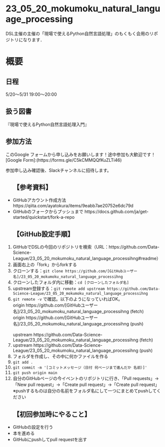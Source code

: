 # 23_05_20_mokumoku_natural_language_processing
DSL主催の主催の「現場で使えるPython自然言語処理」のもくもく会用のリポジトリになります．


<h1>概要</h1>
<h2>日程</h2>
5/20〜5/31 19:00〜20:00

<h2>扱う図書</h2>
『現場で使えるPython自然言語処理入門』

<h2>参加方法</h2>
このGoogle フォームから申し込みをお願いします！途中参加も大歓迎です！ [Google Form]:(https://forms.gle/C5kCMMQQfKuZLTi46)

参加申し込み確認後、Slackチャンネルに招待します。

<ul><h2>【参考資料】</h2>
<li>GitHubアカウント作成方法 https://qiita.com/ayatokura/items/9eabb7ae20752e6dc79d</li>
<li>GitHubのフォークからプッシュまで https://docs.github.com/ja/get-started/quickstart/fork-a-repo</li>
  </ul>
  
<ol><h2>【GitHub設定手順】</h2>
<li>GitHubでDSLの今回のリポジトリを検索（URL：https://github.com/Data-Science-League/23_05_20_mokumoku_natural_language_processihng#readme）</li>
<li>画面右上の「fork」からforkする</li>
<li>クローンする：<code>git clone https://github.com/[GitHubユーザー名]/23_05_20_mokumoku_natural_language_processihng</code></li>
<li>クローンしたフォルダ内に移動：<code>cd [クローンしたフォルダ名]</code></li>
<li>upstream登録する：<code>git remote add upstream https://github.com/Data-Science-League/23_05_20_mokumoku_natural_language_processihng</code></li>
<li><code>git remote -v</code> で確認。以下のようになっていればOK。<br>
origin https://github.com/[GitHubユーザー名]/23_05_20_mokumoku_natural_language_processihng (fetch)<br>
origin https://github.com/[GitHubユーザー名]/23_05_20_mokumoku_natural_language_processihng (push)<br><br>
upstream https://github.com/Data-Science-League/23_05_20_mokumoku_natural_language_processihng (fetch)<br>
<li>upstream https://github.com/Data-Science-League/23_05_20_mokumoku_natural_language_processihng (push)</li>
<li>フォルダを作成し、その中に何かファイルを作る</li>
<li><code>git add .</code></li>
<li><code>git commit -m '[コミットメッセージ（日付 何ページまで進んだか 名前）]'</code></li>
<li><code>git push origin main</code></li>
<li>自分のGitHubページの今イベントのリポジトリに行き、「Pull requests」→「New pull request」→「Create pull request」→「Create pull request」 ※pushするものは自分の名前をフォルダ名にして一つにまとめてpushしてください</li>
  </ol>
 
<ul><h2>【初回参加時にやること】</h2>
<li>GitHubの設定を行う</li>
<li>本を進める</li>
<li>GitHubにpushしてpull requestを出す</li>
   </ul>
